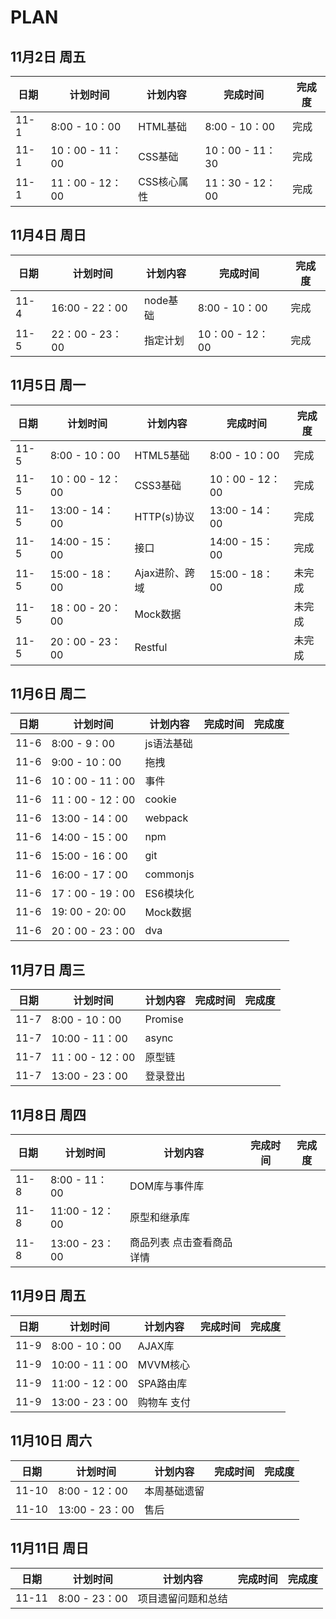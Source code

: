 # PLAN

## 11月2日 周五
日期 | 计划时间 | 计划内容 | 完成时间 | 完成度
-- | -- | -- | -- | --
11-1 | 8:00 - 10：00 | HTML基础 | 8:00 - 10：00 | 完成
11-1 | 10：00 - 11：00 | CSS基础 | 10：00 - 11：30 | 完成
11-1 | 11：00 - 12：00 | CSS核心属性 | 11：30 - 12：00 | 完成

## 11月4日 周日
日期 | 计划时间 | 计划内容 | 完成时间 | 完成度
|-- | -- | -- | -- | --|
11-4 | 16:00 - 22：00 | node基础 | 8:00 - 10：00 |  完成
11-5 | 22：00 - 23：00 | 指定计划 | 10：00 - 12：00 | 完成

## 11月5日 周一
日期 | 计划时间 | 计划内容 | 完成时间 | 完成度
|-- | -- | -- | -- | --|
11-5 | 8:00 - 10：00 | HTML5基础 | 8:00 - 10：00 | 完成
11-5 | 10：00 - 12：00 | CSS3基础 | 10：00 - 12：00 | 完成
11-5 | 13:00 - 14：00 | HTTP(s)协议 | 13:00 - 14：00  | 完成
11-5 | 14:00 - 15：00 |  接口 | 14:00 - 15：00 | 完成
11-5 | 15:00 - 18：00 | Ajax进阶、跨域 | 15:00 - 18：00 | 未完成
11-5 | 18：00 - 20：00 | Mock数据 |   | 未完成
11-5 | 20：00 - 23：00 | Restful|   | 未完成

## 11月6日 周二
日期 | 计划时间 | 计划内容 | 完成时间 | 完成度
|-- | -- | -- | -- | --|
11-6 | 8:00 - 9：00 | js语法基础 | |
11-6 | 9:00 - 10：00 | 拖拽 | |
11-6 | 10：00 - 11：00 | 事件 |  |
11-6 | 11：00 - 12：00 | cookie |  |
11-6 | 13:00 - 14：00 | webpack |  |
11-6 | 14:00 - 15：00 | npm |  |
11-6 | 15:00 - 16：00 | git |  |
11-6 | 16:00 - 17：00 | commonjs |  |
11-6 | 17：00 - 19：00 | ES6模块化 |   |
11-6 | 19: 00 - 20: 00 | Mock数据 |  |
11-6 | 20：00 - 23：00 | dva |   |

## 11月7日 周三
日期 | 计划时间 | 计划内容 | 完成时间 | 完成度
|-- | -- | -- | -- | --|
11-7 | 8:00 - 10：00 | Promise |  |
11-7 | 10:00 - 11：00 | async |  |
11-7 | 11：00 - 12：00 | 原型链 |  |
11-7 | 13:00 - 23：00 | 登录登出 |  |

## 11月8日 周四
| 日期 | 计划时间| 计划内容| 完成时间| 完成度|
|-- | -- | -- | -- | --|
11-8 | 8:00 - 11：00 | DOM库与事件库 |  |
11-8 | 11:00 - 12：00 | 原型和继承库 |  |
11-8 | 13:00 - 23：00 | 商品列表 点击查看商品详情 |  |

## 11月9日 周五
| 日期 | 计划时间| 计划内容| 完成时间| 完成度|
|-- | -- | -- | -- | --|
11-9 | 8:00 - 10：00 | AJAX库 |  |
11-9 | 10:00 - 11：00 | MVVM核心 |  |
11-9 | 11:00 - 12：00 | SPA路由库 |  |
11-9 | 13:00 - 23：00 | 购物车 支付 |  |

## 11月10日 周六
| 日期 | 计划时间| 计划内容| 完成时间| 完成度|
|-- | -- | -- | -- | --|
11-10 | 8:00 - 12：00 | 本周基础遗留 |  |
11-10 | 13:00 - 23：00 | 售后 |  |

## 11月11日 周日
| 日期 | 计划时间| 计划内容| 完成时间| 完成度|
|-- | -- | -- | -- | --|
11-11 | 8:00 - 23：00 | 项目遗留问题和总结 |  |



